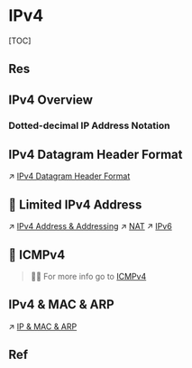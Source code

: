 # IPv4

[TOC]



## Res


## IPv4 Overview
### Dotted-decimal IP Address Notation



## IPv4 Datagram Header Format
↗ [IPv4 Datagram Header Format](IPv4%20Datagram%20Header%20Format.md)



## 🚚 Limited IPv4 Address
↗ [IPv4 Address & Addressing](IPv4%20Address%20&%20Addressing.md)
↗ [NAT](../../MiddleBoxes/NAT/NAT.md)
↗ [IPv6](../IPv6/IPv6.md)



## 🛂 ICMPv4
> 🏃‍♂ For more info go to  [ICMPv4](../../🎮%20Control%20Plane%20(Routing%20&%20Managements)/IP%20Layer%20Network%20Management/ICMP%20(Internet%20Control%20Message%20Protocol)/ICMPv4.md) 



## IPv4 & MAC & ARP
↗ [IP & MAC & ARP](../IP%20&%20MAC%20&%20ARP.md)



## Ref

